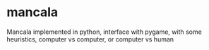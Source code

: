 # mancala
Mancala implemented in python, interface with pygame, with some heuristics, computer vs computer, or computer vs human
